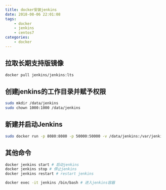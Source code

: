 ```yaml
---
title: docker安装jenkins
date: 2018-08-06 22:01:08
tags:
    - docker
    - jenkins
    - centos7
categories:
    - docker
---
```

## 拉取长期支持版镜像
```bash
docker pull jenkins/jenkins:lts
```
## 创建jenkins的工作目录并赋予权限
```bash
sudo mkdir /data/jenkins
sudo chown 1000:1000 /data/jenkins
```
## 新建并启动Jenkins
```bash
sudo docker run -p 8080:8080 -p 50000:50000 -v /data/jenkins:/var/jenkins_home --name jenkins -d jenkins/jenkins:lts
```

## 其他命令
```bash
docker jenkins start # 启动jenkins
docker jenkins stop # 停止jenkins
docker jenkins restart # restart jenkins

docker exec -it jenkins /bin/bash # 进入jenkins容器
```

